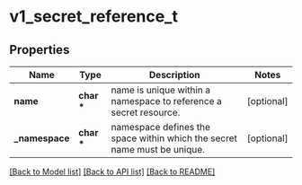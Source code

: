 # v1_secret_reference_t

## Properties
Name | Type | Description | Notes
------------ | ------------- | ------------- | -------------
**name** | **char \*** | name is unique within a namespace to reference a secret resource. | [optional] 
**_namespace** | **char \*** | namespace defines the space within which the secret name must be unique. | [optional] 

[[Back to Model list]](../README.md#documentation-for-models) [[Back to API list]](../README.md#documentation-for-api-endpoints) [[Back to README]](../README.md)


